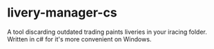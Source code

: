 # livery-manager-cs
A tool discarding outdated trading paints liveries in your iracing folder. Written in c# for it's more convenient on Windows.
